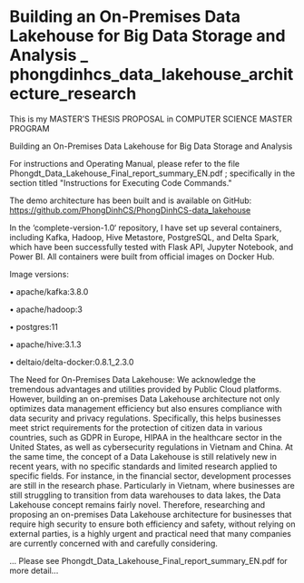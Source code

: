 # Building an On-Premises Data Lakehouse for Big Data Storage and Analysis _ phongdinhcs_data_lakehouse_architecture_research 
This is my MASTER’S THESIS PROPOSAL in COMPUTER SCIENCE MASTER PROGRAM

Building an On-Premises Data Lakehouse for Big Data Storage and Analysis

For instructions and Operating Manual, please refer to the file Phongdt_Data_Lakehouse_Final_report_summary_EN.pdf ;
specifically in the section titled "Instructions for Executing Code Commands."

The demo architecture has been built and is available on GitHub:
https://github.com/PhongDinhCS/PhongDinhCS-data_lakehouse

In the ‘complete-version-1.0‘ repository, I have set up several containers, including Kafka, Hadoop,
Hive Metastore, PostgreSQL, and Delta Spark, which have been successfully tested with Flask API,
Jupyter Notebook, and Power BI. All containers were built from official images on Docker Hub.

Image versions:

• apache/kafka:3.8.0

• apache/hadoop:3

• postgres:11

• apache/hive:3.1.3

• deltaio/delta-docker:0.8.1_2.3.0


The Need for On-Premises Data Lakehouse:
We acknowledge the tremendous advantages and utilities provided by Public Cloud platforms.
However, building an on-premises Data Lakehouse architecture not only optimizes data management
efficiency but also ensures compliance with data security and privacy regulations. Specifically, this helps
businesses meet strict requirements for the protection of citizen data in various countries, such as GDPR
in Europe, HIPAA in the healthcare sector in the United States, as well as cybersecurity regulations in
Vietnam and China.
At the same time, the concept of a Data Lakehouse is still relatively new in recent years, with no
specific standards and limited research applied to specific fields. For instance, in the financial sector,
development processes are still in the research phase. Particularly in Vietnam, where businesses are still
struggling to transition from data warehouses to data lakes, the Data Lakehouse concept remains fairly
novel.
Therefore, researching and proposing an on-premises Data Lakehouse architecture for businesses
that require high security to ensure both efficiency and safety, without relying on external parties, is a
highly urgent and practical need that many companies are currently concerned with and carefully considering.

... Please see Phongdt_Data_Lakehouse_Final_report_summary_EN.pdf for more detail...
